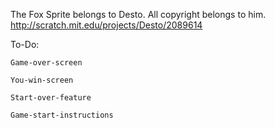 The Fox Sprite belongs to Desto. All copyright belongs to him.
http://scratch.mit.edu/projects/Desto/2089614

To-Do:

	Game-over-screen

	You-win-screen

	Start-over-feature

	Game-start-instructions